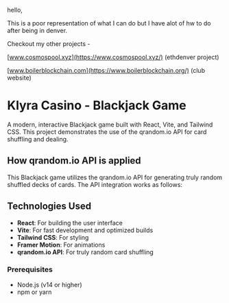 hello,

This is a poor representation of what I can do but I have alot of hw to do after being in denver.

Checkout my other projects -

[www.cosmospool.xyz](https://www.cosmospool.xyz/) (ethdenver project)

[www.boilerblockchain.com](https://www.boilerblockchain.org/) (club website)






# Klyra Casino - Blackjack Game

A modern, interactive Blackjack game built with React, Vite, and Tailwind CSS. This project demonstrates the use of the qrandom.io API for card shuffling and dealing.

## How qrandom.io API is applied

This Blackjack game utilizes the qrandom.io API for generating truly random shuffled decks of cards. The API integration works as follows:

## Technologies Used

- **React**: For building the user interface
- **Vite**: For fast development and optimized builds
- **Tailwind CSS**: For styling
- **Framer Motion**: For animations
- **qrandom.io API**: For truly random card shuffling

### Prerequisites

- Node.js (v14 or higher)
- npm or yarn

